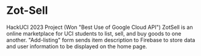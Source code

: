 # Zot-Sell
HackUCI 2023 Project (Won "Best Use of Google Cloud API")
ZotSell is an online marketplace for UCI students to list, sell, and buy goods to one another. "Add-listing" form sends item description to Firebase to store data and user information to be displayed on the home page.
